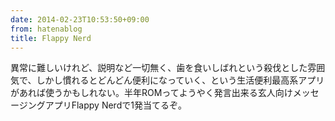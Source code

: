 ```yaml
---
date: 2014-02-23T10:53:50+09:00
from: hatenablog
title: Flappy Nerd
---
```

異常に難しいけれど、説明など一切無く、歯を食いしばれという殺伐とした雰囲気で、しかし慣れるとどんどん便利になっていく、という生活便利最高系アプリがあれば使うかもしれない。半年ROMってようやく発言出来る玄人向けメッセージングアプリFlappy Nerdで1発当てるぞ。

